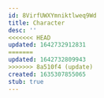```yaml
---
id: 8VirfUWXYmniktlweq9Wd
title: Character
desc: ''
<<<<<<< HEAD
updated: 1642732912831
=======
updated: 1642732809943
>>>>>>> 8a510f4 (update)
created: 1635307855065
stub: true
---
```


